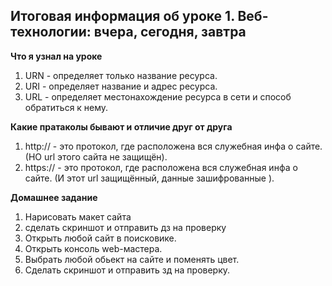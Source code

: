 ## Итоговая информация об уроке 1. Веб-технологии: вчера, сегодня, завтра
**Что я узнал на уроке**
1. URN - определяет только название ресурса.
2. URI - определяет название и адрес ресурса.
3. URL - определяет местонахождение ресурса в сети и способ обратиться к нему. 

**Какие пратаколы бывают и отличие друг от друга**
1. http:// - это протокол, где расположена вся служебная инфа о сайте. (НО url этого сайта не защищён).
2. https:// - это протокол, где расположена вся служебная инфа о сайте. (И этот url защищённый, данные зашифрованные ).

**Домашнее задание**
1. Нарисовать макет сайта
2. сделать скриншот и отправить дз на проверку
3. Открыть любой сайт в поисковике.
4. Открыть консоль web-мастера.
5. Выбрать любой обьект на сайте и поменять цвет.
6. Сделать скриншот и отправить зд на проверку.